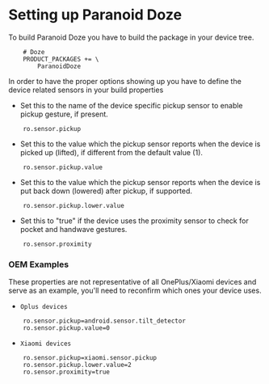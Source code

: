 # Setting up Paranoid Doze
To build Paranoid Doze you have to build the package in your device tree.
```
    # Doze
    PRODUCT_PACKAGES += \
        ParanoidDoze
```
In order to have the proper options showing up you have to define the device related sensors in your build properties

- Set this to the name of the device specific pickup sensor to enable pickup gesture, if present.
```
    ro.sensor.pickup
```
- Set this to the value which the pickup sensor reports when the device is picked up (lifted), if different from the default value (1).
```
    ro.sensor.pickup.value
```
- Set this to the value which the pickup sensor reports when the device is put back down (lowered) after pickup, if supported.
```
    ro.sensor.pickup.lower.value
```
- Set this to "true" if the device uses the proximity sensor to check for pocket and handwave gestures.
```
    ro.sensor.proximity
```

### OEM Examples
These properties are not representative of all OnePlus/Xiaomi devices and serve as an example, you'll need to reconfirm which ones your device uses.
- `Oplus devices`
```
    ro.sensor.pickup=android.sensor.tilt_detector
    ro.sensor.pickup.value=0
```
- `Xiaomi devices`
```
    ro.sensor.pickup=xiaomi.sensor.pickup
    ro.sensor.pickup.lower.value=2
    ro.sensor.proximity=true
```
